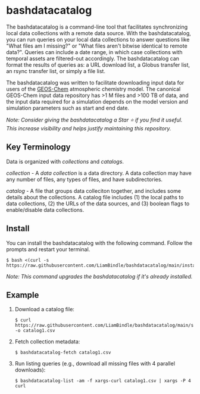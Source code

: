 # bashdatacatalog
The bashdatacatalog is a command-line tool that facilitates synchronizing local data collections with a remote data source. With the bashdatacatalog, you can run queries on your local data collections to answer questions like "What files am I missing?" or "What files aren't bitwise identical to remote data?". Queries can include a date range, in which case collections with temporal assets are filtered-out accordingly. The bashdatacatalog can format the results of queries as: a URL download list, a Globus transfer list, an rsync transfer list, or simply a file list.

The bashdatacatalog was written to facilitate downloading input data for users of the [GEOS-Chem](https://geos-chem.seas.harvard.edu/) atmospheric chemistry model. The canonical GEOS-Chem input data repository has >1 M files and >100 TB of data, and the input data required for a simulation depends on the model version and simulation parameters such as start and end date.

_Note: Consider giving the bashdatacatalog a Star :star: if you find it useful. This increase visibility and helps justify maintaining this repository._

## Key Terminology

Data is organized with _collections_ and _catalogs_.

_collection_ - A *data collection* is a data directory. A data collection may have any number of files, any types of files, and have subdirectories.

_catalog_ - A file that groups data colleciton together, and includes some details about the collections. A catalog file includes (1) the local paths to data collections, (2) the URLs of the data sources, and (3) boolean flags to enable/disable data collections.

## Install

You can install the bashdatacatalog with the following command. Follow the prompts and restart your terminal.

```console
$ bash <(curl -s https://raw.githubusercontent.com/LiamBindle/bashdatacatalog/main/install.sh)
```

_Note: This command upgrades the bashdatacatalog if it's already installed._


## Example

1. Download a catalog file:

    ```console
    $ curl https://raw.githubusercontent.com/LiamBindle/bashdatacatalog/main/sandbox/catalog1.csv -o catalog1.csv
    ```

2. Fetch collection metadata:
    ```console
    $ bashdatacatalog-fetch catalog1.csv
    ```

3. Run listing queries (e.g., download all missing files with 4 parallel downloads):
    ```console
    $ bashdatacatalog-list -am -f xargs-curl catalog1.csv | xargs -P 4 curl
    ```
